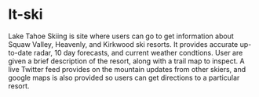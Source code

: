 # lt-ski
Lake Tahoe Skiing is site where users can go to get information about Squaw Valley, Heavenly, and Kirkwood ski resorts. It provides accurate up-to-date radar, 10 day forecasts, and current weather condtions. User are given a brief description of the resort, along with a trail map to inspect. A live Twitter feed provides on the mountain updates from other skiers, and google maps is also provided so users can get directions to a particular resort. 
